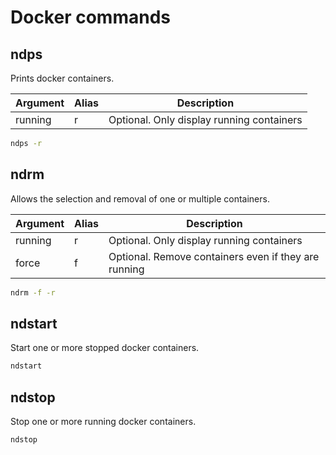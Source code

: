 # Docker commands

## ndps
Prints docker containers.

| Argument  | Alias | Description |
| --------- | ----- | ----------- |
| running   | r     | Optional. Only display running containers |

```bash
ndps -r
```

## ndrm
Allows the selection and removal of one or multiple containers.

| Argument  | Alias | Description |
| --------- | ----- | ----------- |
| running   | r     | Optional. Only display running containers |
| force     | f     | Optional. Remove containers even if they are running |

```bash
ndrm -f -r
```

## ndstart
Start one or more stopped docker containers.

```bash
ndstart
```

## ndstop
Stop one or more running docker containers.

```bash
ndstop
```